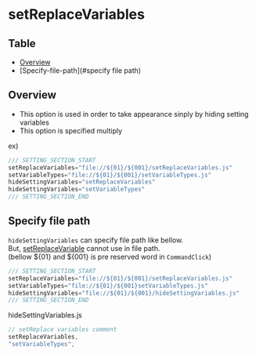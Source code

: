 
# setReplaceVariables


Table
-----------------
* [Overview](#overview)
* [Specify-file-path](#specify file path)


## Overview

- This option is used in order to take appearance sinply by hiding setting variables  
- This option is specified multiply  



ex)

```js.js
/// SETTING_SECTION_START
setReplaceVariables="file://${01}/${001}/setReplaceVariables.js"
setVariableTypes="file://${01}/${001}/setVariableTypes.js"
hideSettingVariables="setReplaceVariables"
hideSettingVariables="setVariableTypes"
/// SETTING_SECTION_END

```


## Specify file path  

`hideSettingVariables` can specify file path like bellow.   
But, [setReplaceVariable](https://github.com/puutaro/CommandClick/blob/master/md/set_replace_variables.md) cannot use in file path.  
(bellow ${01} and ${001} is pre reserved word in `CommandClick`)
  
```js.js
/// SETTING_SECTION_START
setReplaceVariables="file://${01}/${001}/setReplaceVariables.js"
setVariableTypes="file://${01}/${001}setVariableTypes.js"
hideSettingVariables="file://${01}/${001}/hideSettingVariables.js"
/// SETTING_SECTION_END
```

hideSettingVariables.js

```hideSettingVariables.js
// setReplace variables comment
setReplaceVariables,
"setVariableTypes",
```
